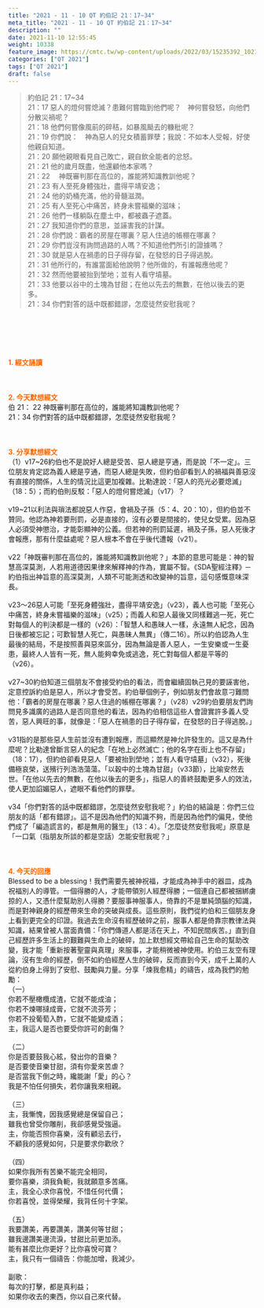 ```yaml
---
title: "2021 - 11 - 10 QT 約伯記 21：17~34"
meta_title: "2021 - 11 - 10 QT 約伯記 21：17~34"
description: ""
date: 2021-11-10 12:55:45
weight: 10338
feature_image: https://cmtc.tw/wp-content/uploads/2022/03/15235392_10211799862337740_180693556567566654_o-1.webp
categories: ["QT 2021"]
tags: ["QT 2021"]
draft: false
---
```


<blockquote>約伯記 21：17~34<br />
21：17 惡人的燈何嘗熄滅？患難何嘗臨到他們呢？　神何嘗發怒，向他們分散災禍呢？<br />
21：18 他們何嘗像風前的碎秸，如暴風颳去的糠秕呢？<br />
21：19 你們說：　神為惡人的兒女積蓄罪孽；我說：不如本人受報，好使他親自知道。<br />
21：20 願他親眼看見自己敗亡，親自飲全能者的忿怒。<br />
21：21 他的歲月既盡，他還顧他本家嗎？<br />
21：22 　神既審判那在高位的，誰能將知識教訓他呢？<br />
21：23 有人至死身體強壯，盡得平靖安逸；<br />
21：24 他的奶桶充滿，他的骨髓滋潤。<br />
21：25 有人至死心中痛苦，終身未嘗福樂的滋味；<br />
21：26 他們一樣躺臥在塵土中，都被蟲子遮蓋。<br />
21：27 我知道你們的意思，並誣害我的計謀。<br />
21：28 你們說：霸者的房屋在哪裏？惡人住過的帳棚在哪裏？<br />
21：29 你們豈沒有詢問過路的人嗎？不知道他們所引的證據嗎？<br />
21：30 就是惡人在禍患的日子得存留，在發怒的日子得逃脫。<br />
21：31 他所行的，有誰當面給他說明？他所做的，有誰報應他呢？<br />
21：32 然而他要被抬到塋地；並有人看守墳墓。<br />
21：33 他要以谷中的土塊為甘甜；在他以先去的無數，在他以後去的更多。<br />
21：34 你們對答的話中既都錯謬，怎麼徒然安慰我呢？</blockquote><br />
&nbsp;<br />
<br />
&nbsp;<br />
<br />
<span style="color: #ff6600;"><strong>1. </strong><strong>經文誦讀</strong></span><br />
<br />
<span style="color: #ff6600;"><strong> </strong></span><br />
<br />
<span style="color: #ff6600;"><strong>2. 今天默想</strong><strong>經文<br />
</strong></span>伯 21： 22 神既審判那在高位的，誰能將知識教訓他呢？<br />
21：34 你們對答的話中既都錯謬，怎麼徒然安慰我呢？<br />
<br />
&nbsp;<br />
<br />
<span style="color: #ff6600;"><strong>3. 分享默想經文<br />
</strong></span>（1）v17~26約伯也不是說好人總是受苦、惡人總是亨通，而是說「不一定」。三位朋友肯定認為義人總是亨通，而惡人總是失敗，但約伯卻看到人的禍福與善惡沒有直接的關係，人生的情況比這更加複雜。比勒達說：「惡人的亮光必要熄滅」（18：5）；而約伯則反駁：「惡人的燈何嘗熄滅」（v17）？<br />
<br />
v19~21以利法與瑣法都說惡人作惡，會禍及子孫（5：4、20：10），但約伯並不贊同。他認為神若要刑罰，必是直接的，沒有必要是間接的，使兒女受累。因為惡人必須受神懲治，才能彰顯神的公義。但若神的刑罰延遲，禍及子孫，惡人死後才會報應，那有什麼益處呢？惡人根本不會在乎後代遭報（v21）。<br />
<br />
v22「神既審判那在高位的，誰能將知識教訓他呢？」本節的意思可能是：神的智慧高深莫測，人若用道德因果律來解釋神的作為，實屬不智。《SDA聖經注釋》─約伯指出神旨意的高深莫測，人類不可能測透和改變神的旨意，這句感慨意味深長。<br />
<br />
v23～26惡人可能「至死身體強壯，盡得平靖安逸」（v23），義人也可能「至死心中痛苦，終身未嘗福樂的滋味」（v25）；而義人和惡人最後又同樣難逃一死，死亡對每個人的判決都是一樣的（v26）：「智慧人和愚昧人一樣，永遠無人紀念，因為日後都被忘記；可歎智慧人死亡，與愚昧人無異」（傳二16）。所以約伯認為人生最後的結局，不是按照善與惡來區分，因為無論是善人惡人，一生安樂或一生憂患，最終人人皆有一死，無人能夠幸免或逃逸，死亡對每個人都是平等的（v26）。<br />
<br />
v27~30約伯知道三個朋友不會接受約伯的看法，而會繼續固執己見的要誣害他，定意控訴約伯是惡人，所以才會受苦。約伯舉個例子，例如朋友們會故意刁難問他：「霸者的房屋在哪裏？惡人住過的帳棚在哪裏？」（v28）v29約伯要朋友們詢問見多識廣的過路人是否同意他的看法，因為約伯相信這些人會證實許多義人受苦，惡人興旺的事，就像是：「惡人在禍患的日子得存留，在發怒的日子得逃脫。」<br />
<br />
v31指的是那些惡人生前並沒有遭到報應，而這顯然是神允許發生的。這又是為什麼呢？比勒達曾斷言惡人的紀念「在地上必然滅亡；他的名字在街上也不存留」（18：17），但約伯卻看見惡人「要被抬到塋地；並有人看守墳墓」（v32），死後備極哀榮，送殯行列浩浩蕩蕩。「以穀中的土塊為甘甜」（v33節），比喻安然去世。「在他以先去的無數，在他以後去的更多」，指惡人的善終鼓勵更多人的效法，使人更加諂媚惡人，遮眼不看他們的罪孽。<br />
<br />
v34「你們對答的話中既都錯謬，怎麼徒然安慰我呢？」約伯的結論是：你們三位朋友的話「都有錯謬」。這不是因為他們的知識不夠，而是因為他們的偏見，使他們成了「編造謊言的，都是無用的醫生」（13：4）。「怎麼徒然安慰我呢」原意是「一口氣（指朋友所談的都是空話）怎能安慰我呢？」<br />
<br />
&nbsp;<br />
<br />
<span style="color: #ff6600;"><strong>4. 今天的回應<br />
</strong></span>Blessed to be a blessing！我們需要先被神祝福，才能成為神手中的器皿，成為祝福別人的導管。一個得勝的人，才能帶領別人經歷得勝；一個連自己都被捆綁虜掠的人，又憑什麼幫助別人得勝？要服事神服事人，倚靠的不是單純頭腦的知識，而是對神親身的經歷帶來生命的突破與成長。這些原則，我們從約伯和三個朋友身上看到更完全的印證。我過去生命沒有經歷破碎之前，服事人都是倚靠宗教律法與知識，結果曾被人當面責備：「你們傳道人都是活在天上，不知民間疾苦。」直到自己經歷許多生活上的艱難與生命上的破碎，加上默想經文帶給自己生命的幫助改變，我才能「重新按著聖靈與真理」來服事，才能稍微被神使用。約伯三友空有理論，沒有生命的經歷，倒不如約伯經歷人生的破碎，反而直到今天，成千上萬的人從約伯身上得到了安慰、鼓勵與力量。分享「煉我愈精」的禱告，成為我們的勉勵：<br />
（一）<br />
你若不壓橄欖成渣，它就不能成油；<br />
你若不煉哪撻成膏，它就不流芬芳；<br />
你若不投葡萄入酢，它就不能變成酒；<br />
主，我這人是否也要受你許可的創傷？<br />
<br />
（二）<br />
你是否要鼓我心絃，發出你的音樂？<br />
是否要使音樂甘甜，須有你愛來苦虐？<br />
是否當我下倒之時，纔能謝「愛」的心？<br />
我是不怕任何損失，若你讓我來相親。<br />
<br />
（三）<br />
主，我慚愧，因我感覺總是保留自己；<br />
雖我也曾受你雕削，我卻感覺受強逼。<br />
主，你能否照你喜樂，沒有顧忌去行，<br />
不顧我的感覺如何，只是要求你歡欣？<br />
<br />
（四）<br />
如果你我所有苦樂不能完全相同，<br />
要你喜樂，須我負軛，我就願意多苦痛。<br />
主，我全心求你喜悅，不惜任何代價；<br />
你若喜悅，並得榮耀，我背任何十字架。<br />
<br />
（五）<br />
我要讚美，再要讚美，讚美何等甘甜；<br />
雖我邊讚美邊流淚，甘甜比前更加添。<br />
能有甚麼比你更好？比你喜悅可寶？<br />
主，我只有一個禱告：你能加增，我減少。<br />
<br />
副歌：<br />
每次的打擊，都是真利益；<br />
如果你收去的東西，你以自己來代替。<br />
<br />
&nbsp;
        